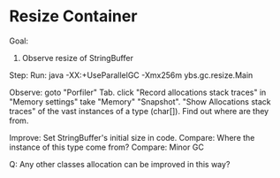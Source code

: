 Resize Container
==
Goal:
1. Observe resize of StringBuffer


Step:
Run:
java -XX:+UseParallelGC -Xmx256m ybs.gc.resize.Main

Observe: 
	goto "Porfiler" Tab.
	click "Record allocations stack traces" in "Memory settings"
	take "Memory" "Snapshot".
	"Show Allocations stack traces" of the vast instances of a type (char[]). Find out where are they from.

Improve:
	Set StringBuffer's initial size in code.
	Compare: Where the instance of this type come from?
	Compare: Minor GC

	
Q:
Any other classes allocation can be improved in this way?